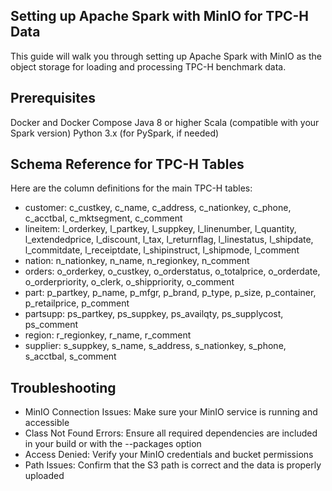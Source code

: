 ## Setting up Apache Spark with MinIO for TPC-H Data
This guide will walk you through setting up Apache Spark with MinIO as the object storage for loading and processing TPC-H benchmark data.

## Prerequisites
Docker and Docker Compose
Java 8 or higher
Scala (compatible with your Spark version)
Python 3.x (for PySpark, if needed)


## Schema Reference for TPC-H Tables
Here are the column definitions for the main TPC-H tables:

  - customer: c_custkey, c_name, c_address, c_nationkey, c_phone, c_acctbal, c_mktsegment, c_comment
  - lineitem: l_orderkey, l_partkey, l_suppkey, l_linenumber, l_quantity, l_extendedprice, l_discount, l_tax, l_returnflag, l_linestatus, l_shipdate, l_commitdate, l_receiptdate, l_shipinstruct, l_shipmode, l_comment
  - nation: n_nationkey, n_name, n_regionkey, n_comment
  - orders: o_orderkey, o_custkey, o_orderstatus, o_totalprice, o_orderdate, o_orderpriority, o_clerk, o_shippriority, o_comment
  - part: p_partkey, p_name, p_mfgr, p_brand, p_type, p_size, p_container, p_retailprice, p_comment
  - partsupp: ps_partkey, ps_suppkey, ps_availqty, ps_supplycost, ps_comment
  - region: r_regionkey, r_name, r_comment
  - supplier: s_suppkey, s_name, s_address, s_nationkey, s_phone, s_acctbal, s_comment


## Troubleshooting

  - MinIO Connection Issues: Make sure your MinIO service is running and accessible
  - Class Not Found Errors: Ensure all required dependencies are included in your build or with the --packages option
  - Access Denied: Verify your MinIO credentials and bucket permissions
  - Path Issues: Confirm that the S3 path is correct and the data is properly uploaded
